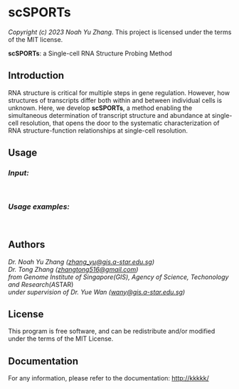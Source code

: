 # scSPORTs
*Copyright (c) 2023 Noah Yu Zhang*. This project is licensed under the terms of the MIT license.

__scSPORTs__: a Single-cell RNA Structure Probing Method

## Introduction

RNA structure is critical for multiple steps in gene regulation. However, how structures of transcripts differ both within and between individual cells is unknown. Here, we develop __scSPORTs__, a method enabling the simultaneous determination of transcript structure and abundance at single-cell resolution, that opens the door to the systematic characterization of RNA structure-function relationships at single-cell resolution. 

## Usage
### *Input:*
<!-- #### -->&nbsp;&nbsp;&nbsp;&nbsp;
### *Usage examples:*

&nbsp;&nbsp;&nbsp;&nbsp;



## Authors

*Dr. Noah Yu Zhang (zhang_yu@gis.a-star.edu.sg)*  
*Dr. Tong Zhang (zhangtong516@gmail.com)*  
*from Genome Institute of Singapore(GIS), Agency of Science, Techonology and Research(A*STAR)  
*under supervision of Dr. Yue Wan (wany@gis.a-star.edu.sg)*


## License

This program is free software, and can be redistribute and/or modified under the terms of the MIT License.

## Documentation

For any information, please refer to the documentation: <http://kkkkk/>
